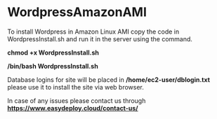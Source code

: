 # WordpressAmazonAMI
To install Wordpress in Amazon Linux AMI copy the code in WordpressInstall.sh and run it in the server using the command.

<b>chmod +x WordpressInstall.sh
  
  
/bin/bash WordpressInstall.sh </b>

Database logins for site will be placed in 
<b> /home/ec2-user/dblogin.txt </b> please use it to install the site via web browser.

In case of any issues please contact us through <b> https://www.easydeploy.cloud/contact-us/ </b>
